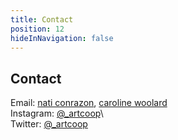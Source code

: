 ```yaml
---
title: Contact
position: 12
hideInNavigation: false
---
```


## Contact

Email: [nati conrazon](mailto:nlinares@gmail.com), [caroline woolard](mailto:carolinewoolard@gmail.com)\
Instagram: [@\_artcoop](https://www.instagram.com/_artcoop/)\  
Twitter: [@\_artcoop](https://twitter.com/_artcoop)
